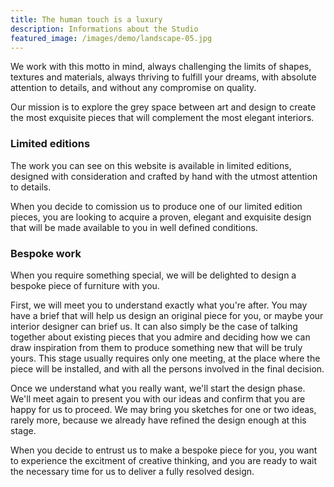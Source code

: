 ```yaml
---
title: The human touch is a luxury
description: Informations about the Studio
featured_image: /images/demo/landscape-05.jpg
---
```


We work with this motto in mind, always challenging the limits of shapes, textures and materials, always thriving to fulfill your dreams, with absolute attention to details, and without any compromise on quality.

Our mission is to explore the grey space between art and design to create the most exquisite pieces that will complement the most elegant interiors.

### Limited editions

The work you can see on this website is available in limited editions, designed with consideration and crafted by hand with the utmost attention to details.

When you decide to comission us to produce one of our limited edition pieces, you are looking to acquire a proven, elegant and exquisite design that will be made available to you in well defined conditions.

### Bespoke work

When you require something special, we will be delighted to design a bespoke piece of furniture with you.

First, we will meet you to understand exactly what you're after. You may have a brief that will help us design an original piece for you, or maybe your interior designer can brief us. It can also simply be the case of talking together about existing pieces that you admire and deciding how we can draw inspiration from them to produce something new that will be truly yours. This stage usually requires only one meeting, at the place where the piece will be installed, and with all the persons involved in the final decision.

Once we understand what you really want, we'll start the design phase. We'll meet again to present you with our ideas and confirm that you are happy for us to proceed. We may bring you sketches for one or two ideas, rarely more, because we already have refined the design enough at this stage.

When you decide to entrust us to make a bespoke piece for you, you want to experience the excitment of creative thinking, and you are ready to wait the necessary time for us to deliver a fully resolved design. 
